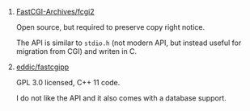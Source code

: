  1. [FastCGI-Archives/fcgi2](https://github.com/FastCGI-Archives/fcgi2)
    
    Open source, but required to preserve copy right notice.
    
    The API is similar to `stdio.h` (not modern API, but instead useful for migration from CGI) and writen in C.
 
 2. [eddic/fastcgipp](https://github.com/eddic/fastcgipp)
    
    GPL 3.0 licensed, C++ 11 code.
    
    I do not like the API and it also comes with a database support.
